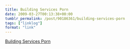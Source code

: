 ```yaml
---
title: Building Services Porn
date: 2009-03-27T00:13:38+00:00
tumblr_permalink: /post/90186361/building-services-porn
tags: ["linklog"]
format: "link"
---
```


[Building Services Porn][1]

[1]: http://buildingservicesporn.tumblr.com/
